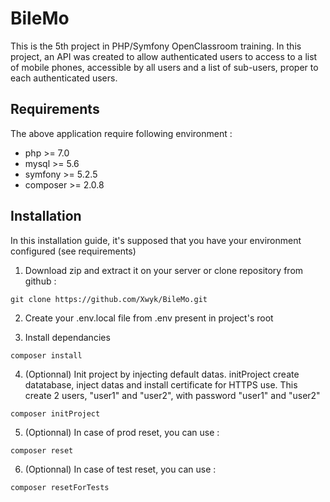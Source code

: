 # BileMo

This is the 5th project in PHP/Symfony OpenClassroom training.
In this project, an API was created to allow authenticated users to access to a list of mobile phones, accessible by all users and a list of sub-users, proper to each authenticated users.

## Requirements

The above application require following environment :
- php >= 7.0
- mysql >= 5.6
- symfony >= 5.2.5
- composer >= 2.0.8

## Installation

In this installation guide, it's supposed that you have your environment configured (see requirements)
1. Download zip and extract it on your server or clone repository from github :
```
git clone https://github.com/Xwyk/BileMo.git
```
2. Create your .env.local file from .env present in project's root

3. Install dependancies
```
composer install
```

4. (Optionnal) Init project by injecting default datas. initProject create datatabase, inject datas and install certificate for HTTPS use.
   This create 2 users, "user1" and "user2", with password "user1" and "user2"
```
composer initProject
```
5. (Optionnal) In case of prod reset, you can use :
```
composer reset
```
6. (Optionnal) In case of test reset, you can use :
```
composer resetForTests
```